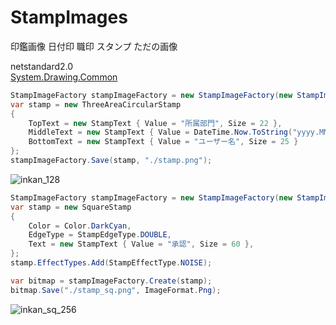 # StampImages
印鑑画像 日付印 職印 スタンプ ただの画像


netstandard2.0  
[System.Drawing.Common](https://www.nuget.org/packages/System.Drawing.Common/)


```C#
StampImageFactory stampImageFactory = new StampImageFactory(new StampImageFactoryConfig());
var stamp = new ThreeAreaCircularStamp
{
    TopText = new StampText { Value = "所属部門", Size = 22 },
    MiddleText = new StampText { Value = DateTime.Now.ToString("yyyy.MM.dd"), Size = 30 },
    BottomText = new StampText { Value = "ユーザー名", Size = 25 }
};
stampImageFactory.Save(stamp, "./stamp.png");
```
![inkan_128](https://user-images.githubusercontent.com/17096601/123622146-df43b980-d846-11eb-9613-b4641b14fd77.png)


```C#
StampImageFactory stampImageFactory = new StampImageFactory(new StampImageFactoryConfig());
var stamp = new SquareStamp
{
    Color = Color.DarkCyan,
    EdgeType = StampEdgeType.DOUBLE,
    Text = new StampText { Value = "承認", Size = 60 },
};
stamp.EffectTypes.Add(StampEffectType.NOISE);

var bitmap = stampImageFactory.Create(stamp);
bitmap.Save("./stamp_sq.png", ImageFormat.Png);
```

![inkan_sq_256](https://user-images.githubusercontent.com/17096601/124340915-b5e2af00-dbf3-11eb-9983-e359d25247f6.png)

<!-- ![image](https://user-images.githubusercontent.com/17096601/123366674-91fbe980-d5b3-11eb-9b77-f5f4064f9e82.png) -->
